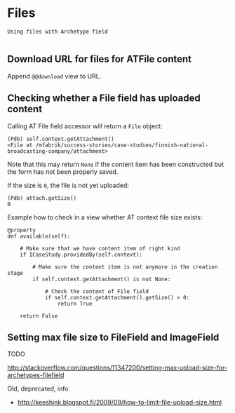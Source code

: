 # Files

```{admonition} Description
Using files with Archetype field
```

```{contents} local
```

## Download URL for files for ATFile content

Append `@@download` view to URL.

## Checking whether a File field has uploaded content

Calling AT File field accessor will return a `File` object:

```
(Pdb) self.context.getAttachment()
<File at /mfabrik/success-stories/case-studies/finnish-national-broadcasting-company/attachment>
```

Note that this may return `None` if the content item has been constructed
but the form has not been properly saved.

If the size is `0`, the file is not yet uploaded:

```
(Pdb) attach.getSize()
0
```

Example how to check in a view whether AT context file size exists:

```
@property
def available(self):

    # Make sure that we have content item of right kind
    if ICaseStudy.providedBy(self.context):

        # Make sure the content item is not anymore in the creation stage
        if self.context.getAttachment() is not None:

            # Check the content of File field
            if self.context.getAttachment().getSize() > 0:
                return True

    return False
```

## Setting max file size to FileField and ImageField

TODO

<http://stackoverflow.com/questions/11347200/setting-max-upload-size-for-archetypes-filefield>

Old, deprecated, info

- <http://keeshink.blogspot.fi/2009/09/how-to-limit-file-upload-size.html>
